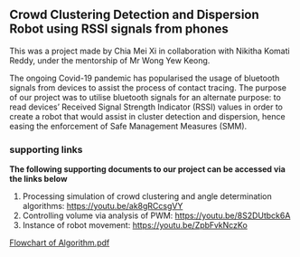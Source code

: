 ## Crowd Clustering Detection and Dispersion Robot using RSSI signals from phones
This was a project made by Chia Mei Xi in collaboration with Nikitha Komati Reddy, under the mentorship of Mr Wong Yew Keong.

The ongoing Covid-19 pandemic has popularised the usage of bluetooth signals from devices to assist the process of contact tracing. The purpose of our project was to utilise bluetooth signals for an alternate purpose: to read devices’ Received Signal Strength Indicator (RSSI) values in order to create a robot that would assist in cluster detection and dispersion, hence easing the enforcement of Safe Management Measures (SMM). 

### supporting links
**The following supporting documents to our project can be accessed via the links below**
1. Processing simulation of crowd clustering and angle determination algorithms: https://youtu.be/ak8gRCcsgVY
2. Controlling volume via analysis of PWM: https://youtu.be/8S2DUtbck6A 
3. Instance of robot movement: https://youtu.be/ZpbFvkNczKo


<object data="https://github.com/chiameixi/crowd-clustering-robot/files/9228024/Flowchart.of.Algorithm.pdf" width="1000" height="1000" type='application/pdf'></object>

[Flowchart of Algorithm.pdf](https://github.com/chiameixi/crowd-clustering-robot/files/9228024/Flowchart.of.Algorithm.pdf)
